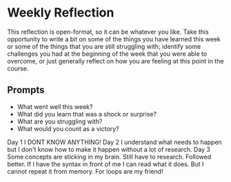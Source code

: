 # Weekly Reflection
This reflection is open-format, so it can be whatever you like. Take this opportunity to write a bit on some of the things you have learned this week or some of the things that you are still struggling with; identify some challenges you had at the beginning of the week that you were able to overcome, or just generally reflect on how you are feeling at this point in the course.

## Prompts
- What went well this week?
- What did you learn that was a shock or surprise?
- What are you struggling with?
- What would you count as a victory?

Day 1
I DONT KNOW ANYTHING!
Day 2
I understand what needs to happen but I don't know how to make it happen without a lot of research.
Day 3
Some concepts are sticking in my brain. Still have to research.
Followed better. If I have the syntax in front of me I can read what it does. But I cannot repeat it from memory.
For loops are my friend!

